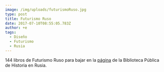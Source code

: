 ```yaml
---
image: /img/uploads/futurismoRuso.jpg
type: post
title: Futurismo Ruso
date: 2017-07-10T08:55:05.783Z
author: +e
tags:
  - Diseño
  - Futurismo
  - Rusia
---
```

144 libros de Futurismo Ruso para bajar en la [página](http://elib.shpl.ru/ru/indexes/values/10040) de la Biblioteca Pública de Historia en Rusia.
